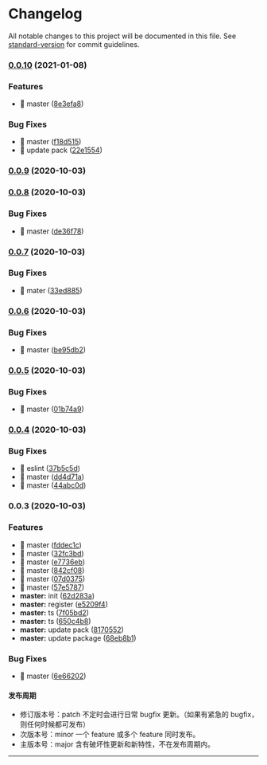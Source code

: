 # Changelog

All notable changes to this project will be documented in this file. See [standard-version](https://github.com/conventional-changelog/standard-version) for commit guidelines.

### [0.0.10](https://github.com/chenjiajing23/apis/compare/v0.0.9...v0.0.10) (2021-01-08)


### Features

* 🎸 master ([8e3efa8](https://github.com/chenjiajing23/apis/commit/8e3efa8087b2d1569f2cf352ef4ea6f406294e0f))


### Bug Fixes

* 🐛 master ([f18d515](https://github.com/chenjiajing23/apis/commit/f18d5154badaf12341438664ef7b9f386f016463))
* 🐛 update pack ([22e1554](https://github.com/chenjiajing23/apis/commit/22e155453013af0426c77a822037a5508cb66a40))

### [0.0.9](https://github.com/chenjiajing23/apis/compare/v0.0.8...v0.0.9) (2020-10-03)

### [0.0.8](https://github.com/chenjiajing23/apis/compare/v0.0.7...v0.0.8) (2020-10-03)


### Bug Fixes

* 🐛 master ([de36f78](https://github.com/chenjiajing23/apis/commit/de36f785f1fb53adb1830d65d3f226554867fded))

### [0.0.7](https://github.com/chenjiajing23/apis/compare/v0.0.6...v0.0.7) (2020-10-03)


### Bug Fixes

* 🐛 mater ([33ed885](https://github.com/chenjiajing23/apis/commit/33ed885fc473b3a910d7c9fe8d5df4abbf9a2354))

### [0.0.6](https://github.com/chenjiajing23/apis/compare/v0.0.5...v0.0.6) (2020-10-03)


### Bug Fixes

* 🐛 master ([be95db2](https://github.com/chenjiajing23/apis/commit/be95db2e63e2c9b66578a6fb1aa651a0496e45c1))

### [0.0.5](https://github.com/chenjiajing23/apis/compare/v0.0.4...v0.0.5) (2020-10-03)


### Bug Fixes

* 🐛 master ([01b74a9](https://github.com/chenjiajing23/apis/commit/01b74a9e7e3c05a302fd09f07dd193fd2a166027))

### [0.0.4](https://github.com/chenjiajing23/apis/compare/v0.0.3...v0.0.4) (2020-10-03)


### Bug Fixes

* 🐛 eslint ([37b5c5d](https://github.com/chenjiajing23/apis/commit/37b5c5d088d617e0786beccd546c0281b90d3262))
* 🐛 master ([dd4d71a](https://github.com/chenjiajing23/apis/commit/dd4d71a0691a5b7418a3baed1dfd6a97f8ae3001))
* 🐛 master ([44abc0d](https://github.com/chenjiajing23/apis/commit/44abc0d2162cc522527e94d170a60137d521cf83))

### 0.0.3 (2020-10-03)


### Features

* 🎸 master ([fddec1c](https://github.com/chenjiajing23/apis/commit/fddec1c14ffc3edcd5fddcb14c86130d0dbd48bf))
* 🎸 master ([32fc3bd](https://github.com/chenjiajing23/apis/commit/32fc3bde5977d3de9c53e37efb899866d29f159a))
* 🎸 master ([e7736eb](https://github.com/chenjiajing23/apis/commit/e7736eb4e6d30b1d4d283a4fb6fdbf7f741d7a85))
* 🎸 master ([842cf08](https://github.com/chenjiajing23/apis/commit/842cf08054bb3722ef07355bd39611cad5503ccb))
* 🎸 master ([07d0375](https://github.com/chenjiajing23/apis/commit/07d0375eb02a3bb390de8388750e54362774b529))
* 🎸 master ([57e5787](https://github.com/chenjiajing23/apis/commit/57e578736dfaffe1da2d5ad538bf0c8e081048a4))
* **master:** init ([62d283a](https://github.com/chenjiajing23/apis/commit/62d283a870eedc852ef951d6b6c32b7d4cc63636))
* **master:** register ([e5209f4](https://github.com/chenjiajing23/apis/commit/e5209f4a400e917cae165cf1fffc70eb69e90412))
* **master:** ts ([7f05bd2](https://github.com/chenjiajing23/apis/commit/7f05bd279b9dc12d17ddcff5ff5c0813a6b62fb5))
* **master:** ts ([650c4b8](https://github.com/chenjiajing23/apis/commit/650c4b8abd1d0b231df78a9c8301e5b064ac90c9))
* **master:** update pack ([8170552](https://github.com/chenjiajing23/apis/commit/8170552a43d5531e10366acd5b2a29a014359630))
* **master:** update package ([68eb8b1](https://github.com/chenjiajing23/apis/commit/68eb8b139c1b7b1cfdf0a83f267b8254ec4ba72c))


### Bug Fixes

* 🐛 master ([6e66202](https://github.com/chenjiajing23/apis/commit/6e66202da61be3fea1ec720609d0a6102c2b9c5d))

#### 发布周期

- 修订版本号：patch 不定时会进行日常 bugfix 更新。（如果有紧急的 bugfix，则任何时候都可发布）
- 次版本号：minor 一个 feature 或多个 feature 同时发布。
- 主版本号：major 含有破坏性更新和新特性，不在发布周期内。

---
